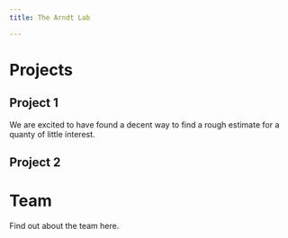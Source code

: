 ```yaml
---
title: The Arndt Lab

---
```




# Projects
## Project 1

We are excited to have found a decent way to find a rough estimate for a quanty of little interest.

## Project 2

# Team

Find out about the team here.